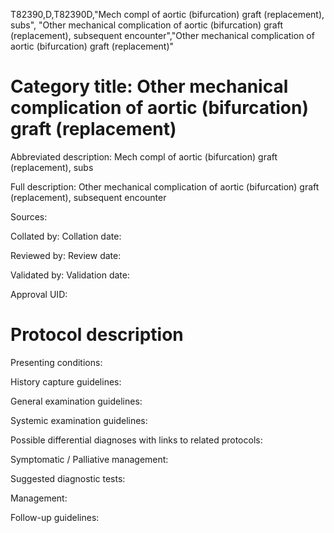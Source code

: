 T82390,D,T82390D,"Mech compl of aortic (bifurcation) graft (replacement), subs", "Other mechanical complication of aortic (bifurcation) graft (replacement), subsequent encounter","Other mechanical complication of aortic (bifurcation) graft (replacement)"
# Category title: Other mechanical complication of aortic (bifurcation) graft (replacement)

Abbreviated description: Mech compl of aortic (bifurcation) graft (replacement), subs

Full description: Other mechanical complication of aortic (bifurcation) graft (replacement), subsequent encounter

Sources:

Collated by:
Collation date:

Reviewed by:
Review date:

Validated by:
Validation date:

Approval UID:

# Protocol description

Presenting conditions:

History capture guidelines:

General examination guidelines:

Systemic examination guidelines:

Possible differential diagnoses with links to related protocols:

Symptomatic / Palliative management:

Suggested diagnostic tests:

Management:

Follow-up guidelines:
